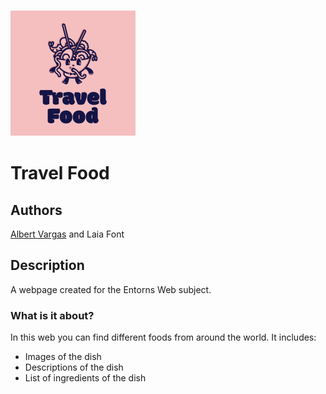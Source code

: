 ### <img src="/public/images/logo.png">
# Travel Food 
## Authors
[Albert Vargas](https://www.github.com/AlbertsUVic) and Laia Font
## Description
A webpage created for the Entorns Web subject.
### What is it about?
In this web you can find different foods from around the world. It includes:
- Images of the dish
- Descriptions of the dish
- List of ingredients of the dish
